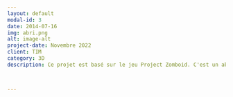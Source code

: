 ```yaml
---
layout: default
modal-id: 3
date: 2014-07-16
img: abri.png
alt: image-alt
project-date: Novembre 2022
client: TIM
category: 3D
description: Ce projet est basé sur le jeu Project Zomboid. C'est un abri qui sert à se défendre des zombies et de survivre dans ce monde post-apocalyptique. Donc il y a des med-kits, des provisions comme des boîtes de conserve de soupe de tomate, une batte de base-ball, etc. J'ai modélisé des boîtes de conserve et la batte de baseball. Les logiciels utilisés sont Maya, Unity. [Abri de survie](https://acrobat.adobe.com/id/urn:aaid:sc:VA6C2:e1d0a125-8168-4991-934e-fa75664159b1)  <a href="https://acrobat.adobe.com/id/urn:aaid:sc:VA6C2:e1d0a125-8168-4991-934e-fa75664159b1">Abri de survie</a>



---
```


